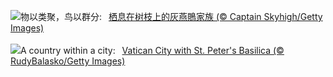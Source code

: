 ![](https://www.bing.com/th?id=OHR.AshyWoodswallow_ZH-CN3224168805_UHD.jpg&w=1000)物以类聚，鸟以群分:&nbsp;&ensp;[栖息在树枝上的灰燕鵙家族 (© Captain Skyhigh/Getty Images)](https://www.bing.com/th?id=OHR.AshyWoodswallow_ZH-CN3224168805_UHD.jpg)
<br><br/>
![](https://www.bing.com/th?id=OHR.VaticanCity_EN-US5915643866_UHD.jpg&w=1000)A country within a city:&nbsp;&ensp;[Vatican City with St. Peter's Basilica (© RudyBalasko/Getty Images)](https://www.bing.com/th?id=OHR.VaticanCity_EN-US5915643866_UHD.jpg)
<br><br/>
